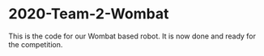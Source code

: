 # 2020-Team-2-Wombat


This is the code for our Wombat based robot.  It is now done and ready for the competition.
